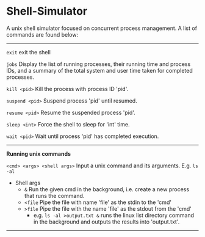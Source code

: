 # Shell-Simulator

A unix shell simulator focused on concurrent process management. A list of commands are found below:

---

`exit` exit the shell

`jobs` Display the list of running processes, their running time and process IDs, and a summary of the total system and user time taken for completed processes. 

`kill <pid>`  Kill the process with process ID 'pid'.

`suspend <pid>` Suspend process 'pid' until resumed.

`resume <pid>` Resume the suspended process 'pid'. 

`sleep <int>` Force the shell to sleep for 'int' time.

`wait <pid>` Wait until process 'pid' has completed execution.

---

**Running unix commands**

`<cmd> <args> <shell args>` Input a unix command and its arguments. E.g. `ls -al`

- Shell args
  - `&` Run the given cmd in the background, i.e. create a new process that runs the command.
  - `<file` Pipe the file with name 'file' as the stdin to the 'cmd'
  - `>file` Pipe the file with the name 'file' as the stdout from the 'cmd'
    - e.g. `ls -al >output.txt &` runs the linux list directory command in the background and outputs the results into 'output.txt'.

---

